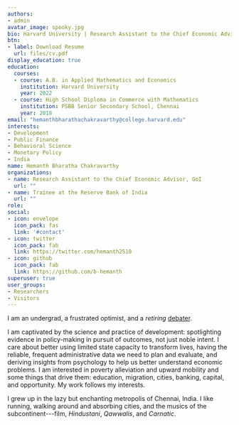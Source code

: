 ```yaml
---
authors:
- admin
avatar_image: spooky.jpg
bio: Harvard University | Research Assistant to the Chief Economic Advisor, Govt. of India
btn:
- label: Download Resume
  url: files/cv.pdf
display_education: true
education:
  courses:
  - course: A.B. in Applied Mathematics and Economics
    institution: Harvard University 
    year: 2022
  - course: High School Diploma in Commerce with Mathematics
    institution: PSBB Senior Secondary School, Chennai
    year: 2018
email: "hemanthbharathachakravarthy@college.harvard.edu"
interests:
- Development
- Public Finance
- Behavioral Science
- Monetary Policy
- India
name: Hemanth Bharatha Chakravarthy
organizations:
- name: Research Assistant to the Chief Economic Advisor, GoI
  url: ""
- name: Trainee at the Reserve Bank of India
  url: ""
role: 
social:
- icon: envelope
  icon_pack: fas
  link: '#contact'
- icon: twitter
  icon_pack: fab
  link: https://twitter.com/hemanth2510
- icon: github
  icon_pack: fab
  link: https://github.com/b-hemanth
superuser: true
user_groups:
- Researchers
- Visitors
---
```


I am an undergrad, a frustrated optimist, and a *retiring* [debater](https://www.edexlive.com/news/2018/aug/02/meet-indias-youngest-debate-guns-who-matched-wits-with-the-best-in-the-world-3562.html). 

I am captivated by the science and practice of development: spotlighting evidence in policy-making in pursuit of outcomes, not just noble intent. I care about better using limited state capacity to transform lives, having the reliable, frequent administrative data we need to plan and evaluate, and deriving insights from psychology to help us better understand economic problems. I am interested in poverty alleviation and upward mobility and some things that drive them: education, migration, cities, banking, capital, and opportunity. My work follows my interests.

I grew up in the lazy but enchanting metropolis of Chennai, India. I like running, walking around and absorbing cities, and the musics of the subcontinent---film, *Hindustani*, *Qawwalis*, and *Carnatic*.
